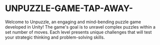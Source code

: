 # UNPUZZLE-GAME-TAP-AWAY-
Welcome to Unpuzzle, an engaging and mind-bending puzzle game developed in Unity! The game's goal is to unravel complex puzzles within a set number of moves. Each level presents unique challenges that will test your strategic thinking and problem-solving skills.
